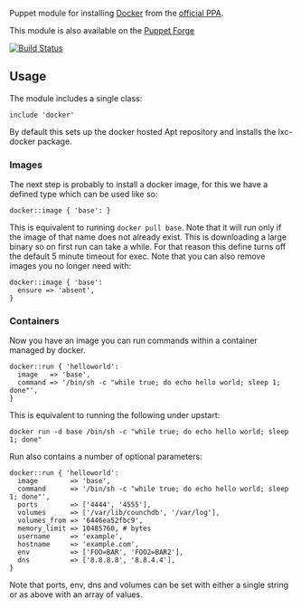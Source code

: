 Puppet module for installing
[Docker](https://github.com/dotcloud/docker) from the [official PPA](https://launchpad.net/~dotcloud/+archive/lxc-docker).

This module is also available on the [Puppet
Forge](https://forge.puppetlabs.com/garethr/docker)

[![Build
Status](https://secure.travis-ci.org/garethr/garethr-docker.png)](http://travis-ci.org/garethr/garethr-docker)

## Usage

The module includes a single class:

    include 'docker'

By default this sets up the docker hosted Apt repository and installs the lxc-docker package.

### Images

The next step is probably to install a docker image, for this we have a
defined type which can be used like so:

    docker::image { 'base': }

This is equivalent to running `docker pull base`. Note that it will run
only if the image of that name does not already exist. This is
downloading a large binary so on first run can take a while. For that
reason this define turns off the default 5 minute timeout for exec. Note
that you can also remove images you no longer need with:

    docker::image { 'base':
      ensure => 'absent',
    }

### Containers

Now you have an image you can run commands within a container managed by
docker.

    docker::run { 'helloworld':
      image   => 'base',
      command => '/bin/sh -c "while true; do echo hello world; sleep 1; done"',
    }

This is equivalent to running the following under upstart:

    docker run -d base /bin/sh -c "while true; do echo hello world; sleep 1; done"

Run also contains a number of optional parameters:

    docker::run { 'helloworld':
      image        => 'base',
      command      => '/bin/sh -c "while true; do echo hello world; sleep 1; done"',
      ports        => ['4444', '4555'],
      volumes      => ['/var/lib/counchdb', '/var/log'],
      volumes_from => '6446ea52fbc9',
      memory_limit => 10485760, # bytes 
      username     => 'example',
      hostname     => 'example.com',
      env          => ['FOO=BAR', 'FOO2=BAR2'],
      dns          => ['8.8.8.8', '8.8.4.4'],
    }

Note that ports, env, dns and volumes can be set with either a single string
or as above with an array of values.
